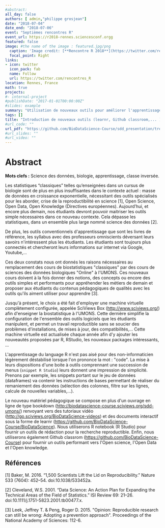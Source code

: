 ```yaml
---
#abstract: 
all_day: false
authors: [ admin,"philippe grosjean"]
date: "2018-07-04"
date_end: "2018-07-06"
event: "Septièmes rencontres R"
event_url: https://r2018-rennes.sciencesconf.orgg
featured: false
image: #the name of the image : featured.jpg/png
  caption: 'Image credit: [**Rencontre R 2018**](https://twitter.com/rencontres_R)'
  focal_point: Right
links:
- icon: twitter
  icon_pack: fab
  name: Follow
  url: https://twitter.com/rencontres_R
location: Rennes, France
math: true
projects:
#- internal-project
#publishDate: "2017-01-01T00:00:00Z"
#slides: example
summary: "Utilisation de nouveaux outils pour améliorer l'apprentissage des étudiants en science des données à des biologistes"
tags: []
title: "Introduction de nouveaux outils (learnr, Github classroom,... ) dans un cours de Science des Données Biologiques"
#url_code: ""
url_pdf: "https://github.com/BioDataScience-Course/sdd_presentation/tree/master/2018_rennes"
#url_slides: ""
#url_video: ""
---
```


# Abstract


**Mots clefs :** Science des données, biologie, apprentissage, classe inversée.

Les statistiques “classiques” telles qu’enseignées dans un cursus de biologie sont de plus en plus insuffisantes dans le contexte actuel : masse de données en croissance exponentielle, nécessitant des outils spécialisés pour les aborder, crise de la reproductibilité en science [1], Open Science, Open Data, Open Knowledge (Directives européennes). Aujourd’hui, et encore plus demain, nos étudiants devront pouvoir maitriser les outils simple nécessaires dans ce nouveau contexte. Cela dépasse les statistiques, dans un ensemble plus large nommé science des données [2]. 

De plus, les outils conventionnels d'apprentissage que sont les livres de référence, les syllabus avec des professeurs omniscients déversant leurs savoirs n'intéressent plus les étudiants. Les étudiants sont toujours plus connectés et chercheront leurs informations sur internet via Google, Youtube,... 

Ces deux constats nous ont donnés les raisons nécessaires au remplacement des cours de biostatistiques "classiques" par des cours de sciences des données biologiques "Online" à l'UMONS. Ces nouveaux cours doivent à la fois donner des notions, des concepts ou encore des outils simples et performants pour appréhender les métiers de demain et proposer aux étudiants du contenus pédagogiques de qualités avec les outils qu'ils aiment utiliser pour apprendre [3].

Jusqu'à présent, le choix a été fait d'employer une machine virtuelle complètement configurée, appelée SciViews Box (<http://www.sciviews.org/>) afin d'enseigner la biostatistique à l'UMONS. Cette dernière simplifie la configuration de l'ensemble des outils logiciels que les étudiants manipulent, et permet un travail reproductible sans se soucier des problèmes d'installations, de mises à jour, des compatibilités,... Cette machine virtuelle est actualisée chaque année afin d'y ajouter les nouveautés proposées par R, RStudio, les nouveaux packages intéressants, ...

L'apprentissage du language R n'est pas aisé pour des non-informaticien légèrement déstabilisé lorsque l'on prononce la mot : "code". La mise à leurs dispositions d'une boite à outils comprennant une succession de menus (`snippet R Studio`) leurs donnent une impression de simplicité. Prenons par exemple, les snippets portant sur le jeu de données (dataframes) va contenir les instructions de bases permettant de réaliser du remaniement des données (sélection des colonnes, filtre sur les lignes, calcule de nouvelles variables,...).

Le nouveau matériel pédagogique se compose en plus d'un ouvrage en ligne de type bookdown (<http://biodatascience-course.sciviews.org/sdd-umons/>) renvoyant vers des tutoriaux vidéo (<http://go.sciviews.org/BioDataScience-videos>) et des documents interactif sous la forme de learnr (<https://github.com/BioDataScience-Course/BioDataScience>). Nous utiliserons R notebook (R Studio) pour fournir un outils de rédaction pour la recherche reproductible. Enfin, nous utiliserons également Github classrom (<https://github.com/BioDataScience-Course>) pour fournir un outils performant vers l'Open science, l'Open Data et l'Open knowledge. 

## Références

[1] Baker, M. 2016. “1,500 Scientists Lift the Lid on Reproducibility.” Nature 533 (7604): 452–54. doi:10.1038/533452a.

[2] Cleveland, W.S. 2001. “Data Science: An Action Plan for Expanding the Technical Areas of the Field of Statistics.” ISI Review 69: 21–26. doi:10.1111/j.1751-5823.2001.tb00477.x.

[3] Leek, Jeffrey T. & Peng, Roger D. 2015. "Opinion: Reproducible research can still be wrong: Adopting a prevention approach". Proceedings of the National Academy of Sciences: 112-6. 
